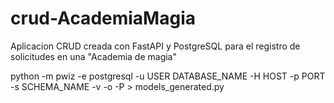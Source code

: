 # crud-AcademiaMagia
Aplicacion CRUD creada con FastAPI y PostgreSQL para el registro de solicitudes en una "Academia de magia"


python -m pwiz -e postgresql -u USER DATABASE_NAME -H HOST -p PORT -s SCHEMA_NAME -v -o -P > models_generated.py
